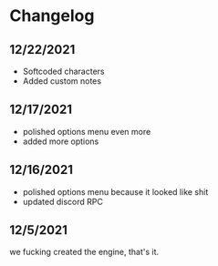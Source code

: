 # Changelog
## 12/22/2021
- Softcoded characters
- Added custom notes
## 12/17/2021
- polished options menu even more
- added more options
## 12/16/2021
- polished options menu because it looked like shit
- updated discord RPC
## 12/5/2021
we fucking created the engine, that's it.
